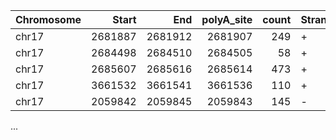 | Chromosome   |   Start |     End |   polyA_site |   count | Strand   | Feature         | gene_id            |      tpm |   gene_count |    usage |   fracA | signal         |   annotated_site |
|:-------------|--------:|--------:|-------------:|--------:|:---------|:----------------|:-------------------|---------:|-------------:|---------:|--------:|:---------------|-----------------:|
| chr17        | 2681887 | 2681912 |      2681907 |     249 | +        | three_prime_utr | ENSG00000007168.14 |  7978.72 |          780 | 0.319231 |       4 | 2681885@AATAAA |          2685608 |
| chr17        | 2684498 | 2684510 |      2684505 |      58 | +        | three_prime_utr | ENSG00000007168.14 |  1858.5  |          780 | 0.074359 |       4 | 2684477@AATAAA |          2685608 |
| chr17        | 2685607 | 2685616 |      2685614 |     473 | +        | three_prime_utr | ENSG00000007168.14 | 15156.4  |          780 | 0.60641  |       3 | 2685562@ATTAAA |          2685608 |
| chr17        | 3661532 | 3661541 |      3661536 |     110 | +        | three_prime_utr | ENSG00000040531.16 |  3524.74 |          110 | 1        |       1 | 3661514@ATTAAA |          3663103 |
| chr17        | 2059842 | 2059845 |      2059843 |     145 | -        | three_prime_utr | ENSG00000070366.14 |  4646.24 |          145 | 1        |       2 | 2059861@AATAAA |          2059842 |
...
